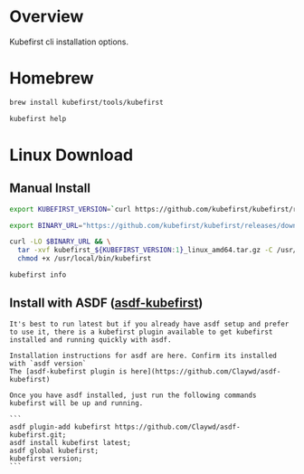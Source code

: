 # Overview 

Kubefirst cli installation options.

# Homebrew

```bash
brew install kubefirst/tools/kubefirst
```

```bash
kubefirst help
```

# Linux Download

## Manual Install

```bash
export KUBEFIRST_VERSION=`curl https://github.com/kubefirst/kubefirst/releases/latest  -Ls -o /dev/null -w %{url_effective} | grep -oE "[^/]+$"`
```

```bash
export BINARY_URL="https://github.com/kubefirst/kubefirst/releases/download/${KUBEFIRST_VERSION}/kubefirst_${KUBEFIRST_VERSION:1}_linux_amd64.tar.gz"
```

```bash
curl -LO $BINARY_URL && \
  tar -xvf kubefirst_${KUBEFIRST_VERSION:1}_linux_amd64.tar.gz -C /usr/local/bin/ && \
  chmod +x /usr/local/bin/kubefirst
```

```bash
kubefirst info
```

## Install with ASDF ([asdf-kubefirst](https://github.com/Claywd/asdf-kubefirst))
    It's best to run latest but if you already have asdf setup and prefer to use it, there is a kubefirst plugin available to get kubefirst installed and running quickly with asdf.

    Installation instructions for asdf are here. Confirm its installed with `asdf version`
    The [asdf-kubefirst plugin is here](https://github.com/Claywd/asdf-kubefirst)

    Once you have asdf installed, just run the following commands kubefirst will be up and running.

    ```
    asdf plugin-add kubefirst https://github.com/Claywd/asdf-kubefirst.git;
    asdf install kubefirst latest;
    asdf global kubefirst;
    kubefirst version; 
    ```


